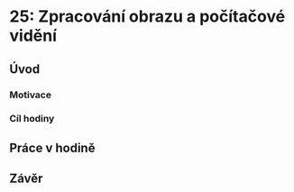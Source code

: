 # 25: Zpracování obrazu a počítačové vidění

## Úvod

### Motivace

### Cíl hodiny

## Práce v hodině

## Závěr
